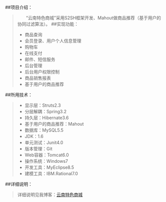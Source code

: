##项目介绍：
>&#160; &#160; &#160; &#160;“云南特色商城”采用S2SH框架开发、Mahout做商品推荐（基于用户的协同过滤算法）。
##实现功能：
>* 商品查询
>* 会员登录、用户个人信息管理
>* 购物车
>* 在线支付
>* 邮件、短信服务
>* 后台管理
>* 后台用户权限控制
>* 商品销售报表
>* 基于用户的商品推荐

##所用技术：
>* 显示层：Struts2.3
>* 分层解耦：Spring3.2
>* 持久层：Hibernate3.6
>* 基于用户的商品推荐：Mahout
>* 数据库：MySQL5.5
>* JDK：1.6
>* 单元测试：Junit4.0
>* 版本管理：Git
>* Web容器：Tomcat6.0
>* 操作系统：Windows7
>* 开发工具：MyEclipse8.5
>* 建模工具：IBM.Rational7.0

##详细说明：
>详细说明见我博客：[云南特色商城](http://blog.csdn.net/zhangzqit/article/details/49749565)
